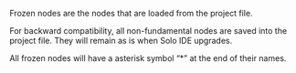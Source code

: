 Frozen nodes are the nodes that are loaded from the project file.

For backward compatibility, all non-fundamental nodes are saved into the
project file. They will remain as is when Solo IDE upgrades.

All frozen nodes will have a asterisk symbol “*” at the end of their names.

